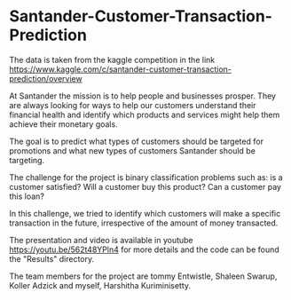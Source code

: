 # Santander-Customer-Transaction-Prediction

The data is taken from the kaggle competition in the link https://www.kaggle.com/c/santander-customer-transaction-prediction/overview 

At Santander the mission is to help people and businesses prosper. They are always looking for ways to help our customers understand their financial health and identify which products and services might help them achieve their monetary goals.

The goal is to predict what types of customers should be targeted for promotions and what new types of customers Santander should be targeting.

The challenge for the project is binary classification problems such as: is a customer satisfied? Will a customer buy this product? Can a customer pay this loan?

In this challenge, we tried to identify which customers will make a specific transaction in the future, irrespective of the amount of money transacted. 

The presentation and video is available in youtube https://youtu.be/562t48YPln4 for more details and the code can be found the "Results" directory.

The team members for the project are tommy Entwistle, Shaleen Swarup, Koller Adzick and myself, Harshitha Kuriminisetty.
